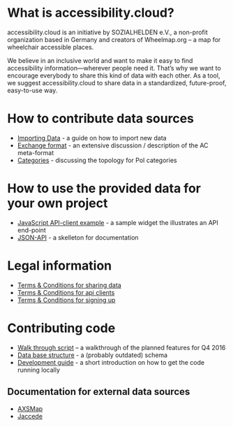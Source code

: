 # What is accessibility.cloud?

accessibility.cloud is an initiative by SOZIALHELDEN e.V., a non-profit organization based in Germany and creators of Wheelmap.org – a map for wheelchair accessible places.

We believe in an inclusive world and want to make it easy to find accessibility information—wherever people need it. That’s why we want to encourage everybody to share this kind of data with each other. As a tool, we suggest accessibility.cloud to share data in a standardized, future-proof, easy-to-use way.

# How to contribute data sources

- [Importing Data](docs/importing-data.md) - a guide on how to import new data
- [Exchange format](docs/exchange-format.md) - an extensive discussion / description of the AC meta-format
- [Categories](docs/categories.md) - discussing the topology for PoI categories

# How to use the provided data for your own project

- [JavaScript API-client example](public/js-example/README.md) - a sample widget the illustrates an API end-point
- [JSON-API](docs/json-api.md) - a skelleton for documentation

# Legal information

- [Terms & Conditions for sharing data](docs/terms-for-sources.md)
- [Terms & Conditions for api clients](docs/terms-for-api-clients.md)
- [Terms & Conditions for signing up](docs/terms-for-signup.md)

# Contributing code

- [Walk through script](docs/walk-through.md) – a walkthrough of the planned features for Q4 2016
- [Data base structure](docs/db-structure.md) - a (probably outdated) schema
- [Development guide](docs/development.md) - a short introduction on how to get the code running locally

## Documentation for external data sources

- [AXSMap](docs/datasources/docu-axsmaps.md)
- [Jaccede](docs/datasources/docu-jaccede.md)
